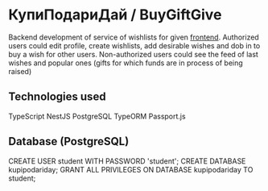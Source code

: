 # КупиПодариДай / BuyGiftGive

Backend development of service of wishlists for given [frontend](https://github.com/yandex-praktikum/kupipodariday-frontend/).
Authorized users could edit profile, create wishlists, add desirable wishes and dob in to buy a wish for other users. 
Non-authorized users could see the feed of last wishes and popular ones (gifts for which funds are in process of being raised)

## Technologies used
TypeScript
NestJS
PostgreSQL
TypeORM
Passport.js

## Database (PostgreSQL)
CREATE USER student WITH PASSWORD 'student';
CREATE DATABASE kupipodariday;
GRANT ALL PRIVILEGES ON DATABASE kupipodariday TO student;
